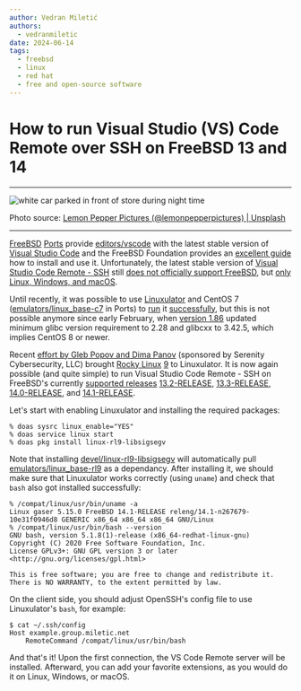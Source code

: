 ```yaml
---
author: Vedran Miletić
authors:
  - vedranmiletic
date: 2024-06-14
tags:
  - freebsd
  - linux
  - red hat
  - free and open-source software
---
```


# How to run Visual Studio (VS) Code Remote over SSH on FreeBSD 13 and 14

---

![white car parked in front of store during night time](https://unsplash.com/photos/HA7e2KX3tqg/download?w=1920)

Photo source: [Lemon Pepper Pictures (@lemonpepperpictures) | Unsplash](https://unsplash.com/photos/white-car-parked-in-front-of-store-during-night-time-HA7e2KX3tqg)

---

[FreeBSD](https://www.freebsd.org/) [Ports](https://www.freebsd.org/ports/) provide [editors/vscode](https://ports.freebsd.org/cgi/ports.cgi?query=vscode&stype=name&sektion=editors) with the latest stable version of [Visual Studio Code](https://code.visualstudio.com/) and the FreeBSD Foundation provides an [excellent guide](https://freebsdfoundation.org/resource/how-to-use-vs-code-on-freebsd/) how to install and use it. Unfortunately, the latest stable version of [Visual Studio Code Remote - SSH](https://code.visualstudio.com/docs/remote/ssh) still [does not officially support FreeBSD](https://github.com/microsoft/vscode-remote-release/issues/727), but [only Linux, Windows, and macOS](https://code.visualstudio.com/docs/remote/ssh#_system-requirements).

<!-- more -->

Until recently, it was possible to use [Linuxulator](https://wiki.freebsd.org/Linuxulator) and CentOS 7 ([emulators/linux_base-c7](https://ports.freebsd.org/cgi/ports.cgi?query=linux_base-c7&stype=name&sektion=emulators) in Ports) to [run](https://gist.github.com/mateuszkwiatkowski/ce486d692b4cb18afc2c8c68dcfe8602) it [successfully](https://www.gaelanlloyd.com/blog/how-to-connect-visual-studio-code-to-freebsd-servers/), but this is not possible anymore since early February, when [version 1.86](https://code.visualstudio.com/updates/v1_86#_linux-minimum-requirements-update) updated minimum glibc version requirement to 2.28 and glibcxx to 3.42.5, which implies CentOS 8 or newer.

Recent [effort by Gleb Popov and Dima Panov](https://cgit.freebsd.org/ports/commit/?id=5aa75e1ca0fca26372479bd36773428e2c24f1e4) (sponsored by Serenity Cybersecurity, LLC) brought [Rocky Linux](https://rockylinux.org/) [9](https://rockylinux.org/news/rocky-linux-9-0-ga-release) to Linuxulator. It is now again possible (and quite simple) to run Visual Studio Code Remote - SSH on FreeBSD's currently [supported releases](https://www.freebsd.org/security/#sup) [13.2-RELEASE](https://www.freebsd.org/releases/13.2R/), [13.3-RELEASE](https://www.freebsd.org/releases/13.3R/), [14.0-RELEASE](https://www.freebsd.org/releases/14.0R/), and [14.1-RELEASE](https://www.freebsd.org/releases/14.1R/).

Let's start with enabling Linuxulator and installing the required packages:

``` shell
% doas sysrc linux_enable="YES"
% doas service linux start
% doas pkg install linux-rl9-libsigsegv
```

Note that installing [devel/linux-rl9-libsigsegv](https://www.freshports.org/devel/linux-rl9-libsigsegv/) will automatically pull [emulators/linux_base-rl9](https://www.freshports.org/emulators/linux_base-rl9/) as a dependancy. After installing it, we should make sure that Linuxulator works correctly (using `uname`) and check that `bash` also got installed successfully:

``` shell
% /compat/linux/usr/bin/uname -a
Linux gaser 5.15.0 FreeBSD 14.1-RELEASE releng/14.1-n267679-10e31f0946d8 GENERIC x86_64 x86_64 x86_64 GNU/Linux
% /compat/linux/usr/bin/bash --version
GNU bash, version 5.1.8(1)-release (x86_64-redhat-linux-gnu)
Copyright (C) 2020 Free Software Foundation, Inc.
License GPLv3+: GNU GPL version 3 or later <http://gnu.org/licenses/gpl.html>

This is free software; you are free to change and redistribute it.
There is NO WARRANTY, to the extent permitted by law.
```

On the client side, you should adjust OpenSSH's config file to use Linuxulator's `bash`, for example:

``` shell
$ cat ~/.ssh/config
Host example.group.miletic.net
    RemoteCommand /compat/linux/usr/bin/bash
```

And that's it! Upon the first connection, the VS Code Remote server will be installed. Afterward, you can add your favorite extensions, as you would do it on Linux, Windows, or macOS.
